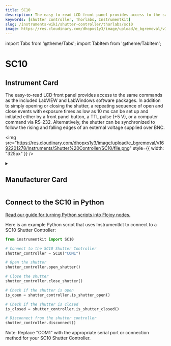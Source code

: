 ```yaml
---
title: SC10
description: The easy-to-read LCD front panel provides access to the same commands as the included LabVIEW and LabWindows software packages. In addition to simply opening or closing the shutter, a repeating sequence of open and close events with exposure times as low as 10 ms can be set up and initiated either by a front panel button, a TTL pulse (+5 V), or a computer command via RS-232. Alternatively, the shutter can be synchronized to follow the rising and falling edges of an external voltage supplied over BNC.
keywords: [shutter controller, Thorlabs, Instrumentkit]
slug: /instruments-wiki/shutter-controller/thorlabs/sc10
image: https://res.cloudinary.com/dhopxs1y3/image/upload/e_bgremoval/v1692201278/Instruments/Shutter%20Controller/SC10/file.png
---
```


import Tabs from '@theme/Tabs';
import TabItem from '@theme/TabItem';

# SC10

## Instrument Card

<div className="flex">

<div>

The easy-to-read LCD front panel provides access to the same commands as the included LabVIEW and LabWindows software packages. In addition to simply opening or closing the shutter, a repeating sequence of open and close events with exposure times as low as 10 ms can be set up and initiated either by a front panel button, a TTL pulse (+5 V), or a computer command via RS-232. Alternatively, the shutter can be synchronized to follow the rising and falling edges of an external voltage supplied over BNC.

</div>

<img src="https://res.cloudinary.com/dhopxs1y3/image/upload/e_bgremoval/v1692201278/Instruments/Shutter%20Controller/SC10/file.png" style={{ width: "325px" }} />

</div>

<details>
<summary><h2>Manufacturer Card</h2></summary>

<img src="https://res.cloudinary.com/dhopxs1y3/image/upload/e_bgremoval/v1692126009/Instruments/Vendor%20Logos/Thorlabs.png" style={{ width: "100%", objectFit: "cover" }} />

Thorlabs, Inc. is an American privately held optical equipment company headquartered in Newton, New Jersey. The company was founded in 1989 by Alex Cable, who serves as its current president and CEO. As of 2018, Thorlabs has annual sales of approximately $500 million. <a href="https://www.thorlabs.com/">Website</a>.

<ul>
  <li>Headquarters: USA</li>
  <li>Yearly Revenue (millions, USD): 550.0</li>
</ul>
</details>

## Connect to the SC10 in Python

[Read our guide for turning Python scripts into Flojoy nodes.](https://docs.flojoy.ai/custom-nodes/creating-custom-node/)


<Tabs>
<TabItem value="Instrumentkit" label="Instrumentkit">

Here is an example Python script that uses Instrumentkit to connect to a SC10 Shutter Controller:

```python
from instrumentkit import SC10

# Connect to the SC10 Shutter Controller
shutter_controller = SC10("COM1")

# Open the shutter
shutter_controller.open_shutter()

# Close the shutter
shutter_controller.close_shutter()

# Check if the shutter is open
is_open = shutter_controller.is_shutter_open()

# Check if the shutter is closed
is_closed = shutter_controller.is_shutter_closed()

# Disconnect from the shutter controller
shutter_controller.disconnect()
```

Note: Replace "COM1" with the appropriate serial port or connection method for your SC10 Shutter Controller.

</TabItem>
</Tabs>